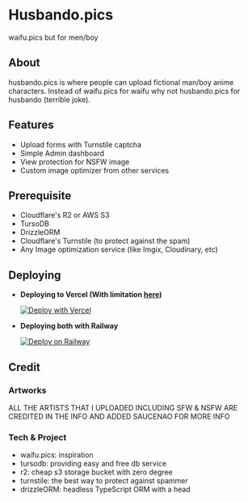 # Husbando.pics

waifu.pics but for men/boy

## About

husbando.pics is where people can upload fictional man/boy anime characters. Instead of waifu.pics for waifu why not husbando.pics for husbando (terrible joke).

## Features

- Upload forms with Turnstile captcha
- Simple Admin dashboard
- View protection for NSFW image
- Custom image optimizer from other services

## Prerequisite

- Cloudflare's R2 or AWS S3
- TursoDB
- DrizzleORM
- Cloudflare's Turnstile (to protect against the spam)
- Any Image optimization service (like Imgix, Cloudinary, etc)

## Deploying

- **Deploying to Vercel (With limitation [here](https://vercel.com/docs/limits/overview))**

  [![Deploy with Vercel](https://vercel.com/button)](https://vercel.com/new/clone?repository-url=https%3A%2F%2Fgithub.com%2FNYT92%2Fhusbando&env=BUCKETNAME,ENDPOINT,ACCESSKEYID,SECRETACCESSKEY,SIGNATURE_VERSION,AUTH_ORIGIN,SECRET,CDN_URL,IMAGE_OPTIMIZER_DOMAIN,AUTH_USERNAME,AUTH_PASSWORD,AUTH_ACCESS_CODE,TURNSTILE_SITE_KEY,TURNSTILE_SECRET_KEY,TURSO_DB_URL,TURSO_DB_TOKEN)

- **Deploying both with Railway**

  [![Deploy on Railway](https://railway.app/button.svg)](https://railway.app/template/PmcM7U?referralCode=SpsRaMStrmAffl)

## Credit

### Artworks

ALL THE ARTISTS THAT I UPLOADED INCLUDING SFW & NSFW ARE CREDITED IN THE INFO AND ADDED SAUCENAO FOR MORE INFO

### Tech & Project 

- waifu.pics: inspiration
- tursodb: providing easy and free db service
- r2: cheap s3 storage bucket with zero degree
- turnstile: the best way to protect against spammer
- drizzleORM: headless TypeScript ORM with a head

